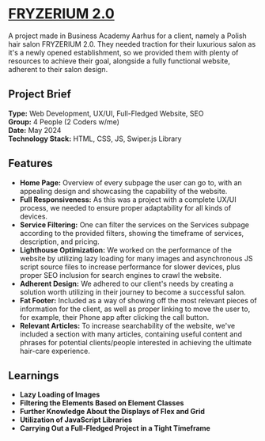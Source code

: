 # [FRYZERIUM 2.0](https://fryzerium.bendev.dk/)

A project made in Business Academy Aarhus for a client, namely a Polish hair salon FRYZERIUM 2.0. They needed traction for their luxurious salon as it's a newly opened establishment, so we provided them with plenty of resources to achieve their goal, alongside a fully functional website, adherent to their salon design.

## Project Brief
**Type:** Web Development, UX/UI, Full-Fledged Website, SEO  
**Group:** 4 People (2 Coders w/me)  
**Date:** May 2024  
**Technology Stack:** HTML, CSS, JS, Swiper.js Library

## Features
- **Home Page:** Overview of every subpage the user can go to, with an appealing design and showcasing the capability of the website.
- **Full Responsiveness:** As this was a project with a complete UX/UI process, we needed to ensure proper adaptability for all kinds of devices.
- **Service Filtering:** One can filter the services on the Services subpage according to the provided filters, showing the timeframe of services, description, and pricing.
- **Lighthouse Optimization:** We worked on the performance of the website by utilizing lazy loading for many images and asynchronous JS script source files to increase performance for slower devices, plus proper SEO inclusion for search engines to crawl the website.
- **Adherent Design:** We adhered to our client's needs by creating a solution worth utilizing in their journey to become a successful salon.
- **Fat Footer:** Included as a way of showing off the most relevant pieces of information for the client, as well as proper linking to move the user to, for example, their Phone app after clicking the call button.
- **Relevant Articles:** To increase searchability of the website, we've included a section with many articles, containing useful content and phrases for potential clients/people interested in achieving the ultimate hair-care experience.

## Learnings
- **Lazy Loading of Images**
- **Filtering the Elements Based on Element Classes**
- **Further Knowledge About the Displays of Flex and Grid**
- **Utilization of JavaScript Libraries**
- **Carrying Out a Full-Fledged Project in a Tight Timeframe**
